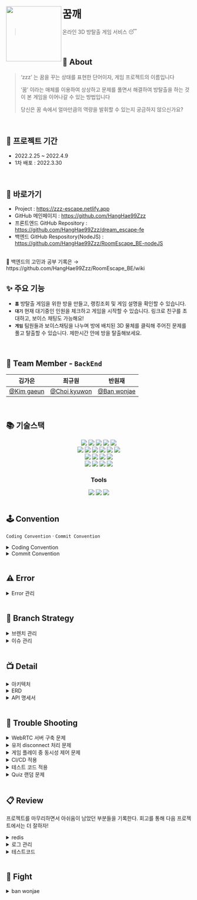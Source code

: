 # <img src="https://user-images.githubusercontent.com/97428216/160321165-bd337416-a703-4f53-a1f7-5d8844ab66a2.png" align=left width=150> 꿈깨
> 온라인 3D 방탈출 게임 서비스 😴

<br />

## 💭 About

> ‘zzz’ 는 꿈을 꾸는 상태를 표현한 단어이자, 게임 프로젝트의 이름입니다
>
> ‘꿈’ 이라는 매체를 이용하여 상상하고 문제를 풀면서 해결하여
> 방탈출을 하는 것이 본 게임을 이어나갈 수 있는 방법입니다
>
> 당신은 꿈 속에서 얼마만큼의 역량을 발휘할 수 있는지 궁금하지 않으신가요?

<br />

## 📅 프로젝트 기간

- 2022.2.25 ~ 2022.4.9
- 1차 배포 : 2022.3.30

<br />

## 📌 바로가기
- Project : https://zzz-escape.netlify.app
- GitHub 메인페이지 : https://github.com/HangHae99Zzz
- 프론트엔드 GitHub Repository : https://github.com/HangHae99Zzz/dream_escape-fe
- 백엔드 GitHub Respository(NodeJS) : https://github.com/HangHae99Zzz/RoomEscape_BE-nodeJS

<br>
📂 백엔드의 고민과 공부 기록은 → https://github.com/HangHae99Zzz/RoomEscape_BE/wiki
<br />

## ✨ 주요 기능

- **`홈`**
  방탈출 게임을 위한 방을 만들고, 랭킹조회 및 게임 설명을 확인할 수 있습니다.
- **`대기`**
  현재 대기중인 인원을 체크하고 게임을 시작할 수 있습니다. 링크로 친구를 초대하고, 보이스 채팅도 가능해요!
- **`게임`**
  팀원들과 보이스채팅을 나누며 방에 배치된 3D 물체를 클릭해 주어진 문제를 풀고 탈출할 수 있습니다. 제한시간 안에 방을 탈출해보세요.

<br />

## 🍎 Team Member - `BackEnd`

<!-- | <img src="" width=200>    | <img src="" width=200> | <img src="" width=200> | -->

|                 **김가은**                 |                  **최규원**                   |                  **반원재**                   |
| :----------------------------------------: | :-------------------------------------------: | :-------------------------------------------: |
| [@Kim gaeun](https://github.com/paran22) | [@Choi kyuwon](https://github.com/cooked-developer)  |[@Ban wonjae](https://github.com/wonjaeban)  |

<br />

## 📚 기술스택

<div align=center> 
  <img src="https://img.shields.io/badge/java-007396?style=for-the-badge&logo=java&logoColor=white">
  <img src="https://img.shields.io/badge/springboot-6DB33F?style=for-the-badge&logo=springboot&logoColor=white">
  <img src="https://img.shields.io/badge/gradle-02303A?style=for-the-badge&logo=gradle&logoColor=white">
  <img src="https://img.shields.io/badge/mockito-CB3837?style=for-the-badge&logo=mockito&logoColor=white">
  <img src="https://img.shields.io/badge/junit5-25A162?style=for-the-badge&logo=junit5&logoColor=white">
  <br>
  <img src="https://img.shields.io/badge/webrtc-333333?style=for-the-badge&logo=webrtc&logoColor=white">
  <img src="https://img.shields.io/badge/javascript-F7DF1E?style=for-the-badge&logo=javascript&logoColor=black"> 
  <img src="https://img.shields.io/badge/node.js-339933?style=for-the-badge&logo=Node.js&logoColor=white">
  <img src="https://img.shields.io/badge/express-000000?style=for-the-badge&logo=express&logoColor=white">
  <img src="https://img.shields.io/badge/pm2-2B037A?style=for-the-badge&logo=pm2&logoColor=white">
  <img src="https://img.shields.io/badge/socket.io-010101?style=for-the-badge&logo=socket.io&logoColor=white">
  <br>
  <img src="https://img.shields.io/badge/mysql-4479A1?style=for-the-badge&logo=mysql&logoColor=white">
  <img src="https://img.shields.io/badge/spring data jpa-F28D1A?style=for-the-badge&logo=springdatajpa&logoColor=white">
  <img src="https://img.shields.io/badge/aws ec2-07C160?style=for-the-badge&logo=amazonaws&logoColor=white">
  <img src="https://img.shields.io/badge/amazon s3-569A31?style=for-the-badge&logo=amazons3&logoColor=white">
  <br>
  <img src="https://img.shields.io/badge/aws codedeploy-9D1620?style=for-the-badge&logo=amazonaws&logoColor=white">
  <img src="https://img.shields.io/badge/aws codepipeline-072240?style=for-the-badge&logo=amazonaws&logoColor=white">
  <img src="https://img.shields.io/badge/nginx-009639?style=for-the-badge&logo=nginx&logoColor=white">
  <img src="https://img.shields.io/badge/github actions-2088FF?style=for-the-badge&logo=github actions&logoColor=white">
</div>

<div align=center><h3>Tools</h1></div>
<div align=center> 
  <img src="https://img.shields.io/badge/github-181717?style=for-the-badge&logo=github&logoColor=white">
  <img src="https://img.shields.io/badge/git-F05032?style=for-the-badge&logo=git&logoColor=white">
  <img src="https://img.shields.io/badge/swagger-85EA2D?style=for-the-badge&logo=swagger&logoColor=white">
</div>

<br />


## 🕹 Convention

`Coding Convention` · `Commit Convention`

<details markdown="1">
<summary>Coding Convention</summary>

### 📍 네이밍 Convention

  - 폴더명은 소문자, Class명은 첫 글자 대문자
  - Method는 lowerCamelCase을 사용하고, 동사나 전치사로 시작한다. ex) get/set, init, is/has/can, create, find, to, A-By-B …
  - JUnit Test Method : Method명_테스트상태_기대행위  ex) isAdult_AgeLessThan18_False
</details>

<details markdown="2">
<summary>Commit Convention</summary>
  
### 📍 Commit Convention
  
  ✅ 유다시티 커밋 메시지 스타일 가이드 : [참고](https://udacity.github.io/git-styleguide/)
  <br>
  ✅ 본문에는 변경한 class 이름과 어떻게, 무엇을, 왜 변경했는지 자세히 적기
  ```
  커밋 타입: 제목
    //띄어쓰기
   본문
    //띄어쓰기
  (꼬리말 타입: #이슈 번호)
  ```
  
  <br />

> 🚨 커밋 타입

```
Docs: 문서 작업
Feat: 새로운 기능 추가
Fix: 버그를 고친 경우
Refactor: 리팩토링
Comment: 주석 추가 및 변경
Rename: 파일 혹은 폴더명 수정, 경로 변경
Remove: 파일 혹은 기능 삭제
Test: 테스트 관련 작업
Resolve conflicts: 충돌 발생 commit에서 사용(본문, 꼬리말 생략)
```
> 🚨 꼬리말 타입

```
Fixes: 이슈 수정중(아직 해결되지 않은 경우)
Resolves: 이슈 해결했을 때
Ref: 참고할 이슈가 있을 때
```
</details>

<br />

## ⚠️ Error

<details markdown="1">
<summary>Error 관리</summary>
<br>

✅ 모든 에러는 Error Code로 관리
- Error Code마다 httpStatus / errorCode / errorMessage 작성
- ErrorCode는 httpStatus마다 일련번호를 붙인다("httpStatus_number")  ex) "400_3", "404_4"

<br>

✅ [Error Code 보기](https://github.com/HangHae99Zzz/RoomEscape_BE/blob/main/src/main/java/com/project/roomescape/exception/ErrorCode.java)
</details>

<br />

## 🐾 Branch Strategy

<details markdown="1">
<summary>브렌치 관리</summary>
<br>

✅ 개인별 브렌치(gaeun, kyuwon, wonjae)에서 작업
- push 전에 테스트코드를 통과하는지 확인하기
- 팀원에게 변경된 사항 공유 후 main에 PR
- 개인별 브렌치는 main을 pull하여 변경된 최신사항 업데이트

<br>
✅ NodeJS는 별도의 Repository에서 관리하며, main에 바로 push/pull
<br><br>
✅ 기능 개발을 위해 별도로 테스트하는 경우에도 새로운 브렌치에서 작업 : 이후 반영 시 main으로 PR 후 Close

#### [springRTC](https://github.com/HangHae99Zzz/RoomEscape_BE/tree/springRTC) 
- springRTC 브랜치는 spring을 기반으로 webRTC를 구현함.   
- 다만 1대1 P2P연결은 성공하였으나 N:N 연결이 되지 않는다는 한계가 존재함.   
- 이후에 Spring이 아닌 Node.js의 socket.io를 활용하게 되는 계기가 됨.

#### [redis](https://github.com/HangHae99Zzz/RoomEscape_BE/tree/redis)
- redis 브랜치는 redis를 부분적으로 적용해보는 브랜치임.   
- 팀 프로젝트 기간 제한 때문에 제대로 적용하지 못하였으나 spring으로 redis에 Clue객체를 저장하고 불러오는 것은 성공함.   
<br />

</details>


<details markdown="1">
<summary>이슈 관리</summary>
<br>

✅ 새로운 Issue가 생기면 먼저 GitHub Issues에 생성
- bug, feature 중 해당되는 Issue template 사용
- issue 작성 내용 중 변경사항이 있는 경우에는 해당 글에 comment나 별도 이슈로 생성하여 업데이트


<br>
✅ 완료된 이슈는 commit Resolves 사용해서 Close
<br><br>
✅ 관련된 이슈가 많을 경우에는 Milestones를 사용해서 관리

</details>

<br />

## 📺 Detail

<details markdown="1">
<summary>아키텍처</summary>
  <img src="https://user-images.githubusercontent.com/97428216/161915642-9e937b04-a72b-44b1-980b-f0ff1ec45f88.png"> 
  
  [해당 아키텍처를 도입하게 된 배경](https://living-ladybug-fd9.notion.site/0cf5b3927f274a2b9e417104328da9bd)
</details>

<details markdown="2">
<summary>ERD</summary>
  <img src="https://user-images.githubusercontent.com/97428216/160526555-121176c2-32a6-4968-868c-669ae7234f14.png">

</details>

<details markdown="3">
<summary>API 명세서</summary>
  
> 🚨 API 설계규칙

```
Rest API URI 설계규칙을 따른다.
  1. 후행 /는 URI에 포함하지 않는다.
  2. 계층관계를 나타낼 때 슬래시 구분자를 사용한다. ex) /rooms/{roomId}/quizzes/{quizType}
  3. 긴 path를 표현하는 경우에는 가독성을 높이기 위해 하이픈(-)을 사용한다.
  4. 언더바(_)는 URI에 사용하지 않는다.
  5. URI는 모두 소문자로 작성한다.
  6. 파일확장자는 URI에 포함하지 않는다.
  7. 모든 resource는 복수형을 사용한다.
```
  <img src="https://user-images.githubusercontent.com/97428216/160456913-5247d722-6812-4400-93bf-0e3e0b540764.png">
  <img src="https://user-images.githubusercontent.com/97428216/160457294-af27cb69-7bd4-48d2-ba81-7c119516b9ea.png">
  <img src="https://user-images.githubusercontent.com/97428216/160457359-8365661e-f2a7-47be-a796-60f8af88071d.png">
  <img src="https://user-images.githubusercontent.com/97428216/160457415-5c72324d-3cb8-4ace-b715-b61f4c3f764c.png">
  <img src="https://user-images.githubusercontent.com/97428216/160457473-2c782847-91f2-4ef7-a9ef-584fa7d53c0c.png">
  <img src="https://user-images.githubusercontent.com/97428216/160457548-d2061496-984c-4ef3-bef4-ab313b324951.png">
</details>

<br />

## 🔨 Trouble Shooting

<details markdown="1">
<summary>WebRTC 서버 구축 문제</summary>

### ✅ P2P(signalling server) vs MCU/SFU

#### ❓ 4명까지 보이스 채팅이 가능한 환경을 만들기 위해 어떤 서버를 사용해야 하는가?
#### ---> ❕ signalling server를 구축하자!
<br>

> 📑 오디오만 사용하고, 4명까지만 연결하기 때문에 signalling server로도 client 부담이 크지 않을 거라고 생각했고,
MCU, SFU는 프로젝트 기한 내에 구현하기 어려울 것으로 판단했다.

<br>

### ✅ Springboot vs NodeJS

#### ❓ 다대다 WebRTC를 위한 signalling server를 어떻게 구현할 것인가?
#### ---> ❕ NodeJS의 Socket.io를 사용하여 signalling server를 구현하자!
<br>

> 📑 Springboot를 사용하면 하나의 서버만 관리하면 되고, 팀원들 모두가 익숙한 프레임워크를 사용할 수 있다. 
> 
> 그러나 참고자료가 많지 않다.
> 
> 📑 NodeJS를 사용하면 Socket.io 라이브러리를 사용해서 비교적 쉽게 구현이 가능하나,
> 
> 서버를 2개 관리해야 되기 때문에 유지관리에 비용이 더 소모되고, 익숙하지 않은 언어와 프레임워크를 사용해야 한다.
> 
> 📑 Springboot로 signalling server를 구축하면 시간이 더 오래 걸릴 것으로 예상했고,
> 
> 제한된 시간 안에 서비스의 완성도를 높이기 위해서는 NodeJS의 Socket.io를 사용하는 것이 더 적합하다고 판단! 

<br>
</details>

<details markdown="2">
<summary>유저 disconnect 처리 문제</summary>
  
### ✅ 문제상황

> 📑 유저가 브라우저를 종료하면 socket.io의 disconnect 이벤트가 발생
>
> 📑 Client는 방장이 나가면 새로운 방장을 알아야한다(방장만 게임 시작 가능!)
>
> 📑 DB에서는 disconnect된 유저 정보를 삭제하고, 방장이 변경된 경우 업데이트 필요

<br>
  
### 해결방안 1️⃣ nodeJS → Client →← Spring → ⚠️ 에러 발생
  
> 📑 nodeJS에서 disconnect시 event를 통해 disconnect된 유저의 socket.id를 Client로 보냄
>
> 📑 Client는 Spring으로 HTTP 통신을 통해 socket.id를 넘겨주고, 방장이 바뀐 경우 return 값을 받음
> 
> 📑 유저가 1명 남았는데 disconnect가 되면 Client가 없으므로 nodeJS에서 DB로 쿼리를 보냄
  
#### ⚠️ Client에서 동시에 여러 번 업데이트/삭제 요청이 발생하여 에러 발생!! 
#### ---→ ❕ DB에 한 번만 요청하자!

<br>

### 해결방안 2️⃣ disconnect와 관련된 모든 DB처리는 nodeJS에서 처리
  
> 📑 disconnect시 DB에 필요한 업데이트/삭제 쿼리를 보내고, 방장이 변경되면 event로 해당 방 Client에게 알려줌

  <br>

</details>

<details markdown="3">
<summary>게임 플레이 중 동시성 제어 문제</summary>
  
### ✅ 문제상황

> 📑 게임 중 맞춘 문제 수(스코어), 찬스가 변경될 경우 해당 방 Client 모두에게 해당 정보를 업데이트해주어야 함

  <br>
  
#### ❕ Socket.io의 이벤트를 활용해서 스코어나 찬스 변경 이벤트 발생 시 해당 방에 데이터 변경 사실 알려주자!

> 📑 HTTP 통신에서는 Client 요청 없이 Server가 Response 할 수 없으므로 socket 통신을 이용하면 해결할 수 있음!
>
> 📑 퀴즈를 동시에 보고 있을 때도 한 명이 문제를 풀면 이벤트를 활용해 이미 푼 문제로 변경

<br> 
</details>

<details markdown="4">
<summary>CI/CD 적용</summary>

### ✅ 문제상황

> 📑 프론트와 백엔드를 합친 이후 예기치 못했던 많은 에러가 발생함
>
> 📑 잦은 에러수정으로 인한 수동 배포에 드는 시간 소모가 점점 많아져 시간 절약을 위하여 배포 자동화 필요

<br>
  
### ✅ Travis vs Github Actions

> 📑 Travis를 더 많이 쓰고 블로그 자료도 많았지만 따로 서버 설치를 해야함
>
> 📑 Github Actions는 별도의 서버 설치없이 Github을 통해 바로 사용이 가능함
>
> 📑 기간이 한정되어 있어서 배포 자동화 구축에 많은 시간을 쏟을 수가 없다

  <br>

### ✅ Github Actions로 결정한 이유


> 📑 Travis를 사용할 만큼 프로젝트의 규모가 크지 않고 서버 설치에 대한 시간제약, 그리고 Github의 다양한 기능들을 사용해보고 싶었던 마음이 있어서 Github Actions를 이용하여 배포 자동화를 구축하기로 결정

  <br> 
  
</details>

<details markdown="5">
<summary>테스트 코드 적용</summary>

### ✅ 테스트코드를 도입한 이유!

> 📑 배포 자동화를 도입했기 때문에 검증되지 않은 코드들이 자동으로 배포될 수 있어 차후에 문제 파악 어려움이 존재.  
>
> ---> 테스트코드를 통해 사전 검증의 필요성 존재.
>
> 테스트 코드를 통해서 코드 작성시에 고려하지 못했던 case에 대한 확인과 개선이 가능.
>
> 리팩토링시에 빠르게 코드를 검증 가능.

  <br>

### ✅ 문제상황

> 📑 단위 테스트(QuizServiceTimeTest)에서 ClueRepository와 QuizRepository를 @Mock으로 처리하지 못하는 문제 발생.
>
> 📑 통합 테스트에서 DI 방법으로 @RequiredArgsConstructor를 통한 생성자 주입 방식이 적용 안되는 문제 발생.

<br>

### ✅ 문제 원인

> 📑 단위 테스트시에 실제 Quizservice에 존재하는 quizRepository.save(roomId)과 clueRepository.findAllByRoomId(room.getId())때문.  
> 
> @Mock으로 만들려면 when().thenReturn()같은 메서드를 반드시 명시해줘야하는데 테스트시 정확한 RoomId를 알아내는 것이 불가능.  
> 
> ---> when().thenReturn() 메서드 작동 안함.
>
> 📑 통합 테스트에서 DI 방법으로 생성자 주입 방식(@RequiredArgsConstructor)안되는 이유는 difference in autowire handling between Spring and Spring integration with JUnit때문.
>
> 즉, JUNIT5가 DI를 스스로 지원하기 때문에 생성자나 lombok 방식으로 DI가 되질 않음.

<br>

### ✅ 해결방안

> 📑 단위테스트에서 따라서 @Spy를 통해서 Stubbing 하지 않은 실제 객체들을 @InjectMocks를 통해서 quizService에 주입시키는 방식으로 해결.
>
> --->단위 테스트의 목적이 퀴즈 생성 시간 측정에 있었기 때문에 Mock이 아닌 실제 객체들로 주입하는 것이 오히려 더 낫다 판단(실제로 걸리는 시간 측정 가능).
>
> 📑 통합테스트에서 DI 방법으로 생성자 주입 방식말고 @Autowired 방식 선택.

  <br>

</details>

<details markdown="6">
<summary>Quiz 랜덤 문제</summary>
  
### ✅ 요구사항

> 📑 게임성을 위해 동일한 Quiz라도 Quiz의 답이 랜덤으로 정해지게 하자!
>
> 📑 그렇지만 해당 방 안에서는 같은 문제가 보여야 함  
  
  <br>
  
### ✅ 문제상황 

> 📑 방마다 다른 값으로 Quiz가 구성되도록 퀴즈 생성 알고리즘에 Random을 포함하면서, Quiz 조회 API가 요청될 때마다 Quiz를 새로 생성 → Quiz 클릭 시 매번 Quiz가 달라지는 문제 발생

#### ❕ 방마다 같은 문제가 보이려면 DB에 저장 필요!!

  <br>
  
### ✅ 해결방안 
  
> 📑 방 안에서만 동일한 문제를 보여주기 위해 방 마다 생성된 Quiz를 DB에 저장
>
> 📑 Quiz를 생성하는 API가 호출되는 시점은 방 개설이 아닌 게임 시작 이후가 적절하다고 판단
>
>    : 방 개설 때 Quiz 생성하면 방만 만들고 게임을 시작하지 않았을 경우 추가 처리 필요
>
> 📑 방의 유저 중 한 명이 Quiz 오브젝트를 클릭했을 때 DB에 해당 Quiz가 없으면 생성, 있으면 조회하도록 구현 
>
>  : 이미 게임 시작 때 API가 여러 개 호출되고 있어서 요청을 분산시키기 위함

  <br>
  
</details>
  
<br />

## 📋 Review
프로젝트를 마무리하면서 아쉬움이 남았던 부분들을 기록한다.
회고를 통해 다음 프로젝트에서는 더 잘하자!
<details>
  <summary>redis</summary>
  <br>
  
  ```
  ✏️ DB에 저장되는 데이터 중 게임 종료 후 삭제되는 데이터는 인메모리 DB를 사용해도 좋았을 것 같다.
또, redis 브렌치를 통해 일부 데이터로 테스트해본 결과 조회 성능 개선 가능성을 확인할 수 있었다.
프로젝트 초기에 우리 데이터의 특성을 고려하여 redis를 도입했다면 더 성능 개선을 할 수 있었을 것 같다는 아쉬움이 남는다.
  ```
  
</details>

<details>
  <summary>로그 관리</summary>
  <br>
  
  ```
  ✏️ 프로젝트 마무리 단계에서 로그 관리를 위해 logback을 설정하였다.
  이전에도 console에 뜨는 로그는 확인했지만 파일로 저장하면 나중에 문제가 발생했을 때 확인할 수 있고,
  코드를 짜면서 중간 중간에 필요한 로그를 남겨 확인하면 훨씬 더 좋았을 것 같다.
  다음에 프로젝트를 한다면 일단 설정을 해놓고 시작할 것 같다!
  ```
  
</details>

<details>
  <summary>테스트코드</summary>
  <br>
  
  ```
  ✏️ 테스트코드 역시 프로젝트 마무리 단계에 도입했다.
  도입 이후 리팩토링 하면서 바로바로 테스트코드로 코드가 정상적으로 작동하는지 확인할 수 있어서 좋았다.
  프로젝트 초기에 테스트코드 전략을 구상해서 단위테스트 혹은 통합테스트를 개발 일정에 따라 도입하면 좋을 것 같다.
  ```
  
</details>

<br />

## 🔧 Fight
<details>
  <summary>ban wonjae</summary>
  
  ### 1️⃣ Trouble Shooting에서 유저 disconnect 해결방안 1과 관련된 삽질
  ```
  📑 처음에 node.js는 보이스 채팅만 다루고 나머지 역할은 spring에서 담당하기로 했었음  
  -> 스프링에서 한 방의 인원들이 전부 로딩이 다 되었는지 체크.
  
  📑 클라이언트들이 각자 게임 로딩이 다 완료되면 spring에 request를 보냄  
  ->spring에서는 request가 올때마다 count를 세서 count가 현재 한 방의 인원들의 숫자와 같아지면 게임을 시작.
  
  📑 여기서 로딩중에 누군가가 나가면 무한대기현상이 발생할 수 있다고 생각.  
  왜냐하면 나간 사람은 영원히 spring에 로딩이 다 되었다는 request를 보내지 않기 때문.
  
  📑 구체적으로 당시 노드 socket에서 유저 disconnect가 발생  
  -> 스프링에서 1. 방장이 나간 경우: 새로운 방장 userId response.	2. 일반인이 나간 경우: null response.
  
  📑 spring에서 게임 로딩 체크  
  -> 1. false response 2. 마지막 인원한테는 true response.
  
  📑 문제는 위 두개의 로직이 동시에 발생하는 경우  
  -> 게임 로딩중에 방장이 disconnect가 된다면 최악의 경우 새로운 방장 userId,   
  게임 무한 대기 현상을 방지하기 위해 마지막 인원까지 로딩이 완료되었다는 true값도 보내줘야함.
  
  📑 따라서 disconnect시 responsedto와 게임 로딩체크 responsedto는 같아야함.  
  즉, 누군가가 나간다면 userID만 넘겨주는 것이 아니라 userId와 true, false값을 같이 보내줌,  
  반대로 게임 로딩중에도 true, false뿐만 아니라 userId까지 보내줌.
  
  📑 이런 방식으로 프론트쪽에서 true 또는 false값도 받는게 가능  
  -> 무한대기현상을 해결할 수 있다 생각함.
  
  📑 즉, 상황에 따라 1. 게임로딩 X, 누군가가 나감 -> 1. 방장이 나간경우: {"userId" : "새로운 ID", "check": null}  
  2. 일반인이 나간경우: {"userId": null, "check":   null}
  
  📑 2. 게임로딩 O, 누군가가 나감 -> 1. 방장이 나갔고 나머지 인원 전부 로딩 완료:{"userId": "새로운ID", "check": "true"},  
  2. 방장이 나갔지만 나머지 인원이 전부 로딩 X:  {"userId": "새로운ID", "check":null},  
  3. 일반인이 나갔는데 나머지 전부 로딩: {"userId" : null, "check": "true"},  
  4. 일반인이 나갔는데 나머지 전부 로딩X: {"userId" :   null, "check": "null"}
  
  📑 3. 일반적인 게임 로딩  
  --> 1. {"userId": null, "check": null} ... 2. 제일 마지막 인원 로딩: {"userId": null, "check":"true"}로 응답하는 것으로 해결하고자 함. 
  
  📑 하지만 disconnect가 발생 -> 방 전체 인원들이 Spring으로 request를 보냄  
  -> disconnect 유저를 삭제하고 새로운 방장을 만드는 로직이 여러번 발생하는 문제 존재.
  
  📑 결론적으로 node에서 socket disconnect시에 한번만 처리하는 것으로 방향 바꿈. 
  ```
  
  </details>

<br>

